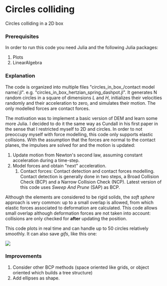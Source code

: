 # Circles colliding

Circles colliding in a 2D box

### Prerequisites

In order to run this code you need Julia and the following Julia packages:

1. Plots
2. LinearAlgebra

### Explanation

The code is organized into multiple files "circles_in_box_/contact model name/.jl". e.g. "circles_in_box_hertzian_spring_dashpot.jl". It generates N random circles in a square of dimensions _L_ and _H_, initializes their velocities randomly and their acceleration to zero, and simulates their motion. The only modelled forces are contact forces.

The motivation was to implement a basic version of DEM and learn some more Julia. I decided to do it the same way as Cundall in his first paper in the sense that I restricted myself to 2D and circles. In order to not preoccupy myself with force modelling, this code only supports elastic collisions. With the assumption that the forces are normal to the contact planes, the impulses are solved for and the motion is updated:
1. Update motion from Newton's second law, assuming constant acceleration during a time-step.
2. Model forces and obtain "next" acceleration.
    1. Contact forces: Contact detection and contact forces modelling. Contact detection is generally done in two steps, a Broad Collision Check (BCP) and a Narrow Collision Check (NCP). Latest version of this code uses _Sweep And Prune_ (SAP) as BCP.

Although the elements are considered to be rigid solids, the _soft sphere_ approach is very common: up to a small overlap is allowed, from which elastic forces associated to deformation are calculated. This code allows small overlap although deformation forces are not taken into account: collisions are only checked for **after** updating the position.

This code plots in real time and can handle up to 50 circles relatively smoothly. It can also save _gifs_, like this one:

![](30LinearSpringDashpot24fps.gif)

### Improvements
1. Consider other BCP methods (space oriented like grids, or object oriented which builds a tree structure)
2. Add ellipses as shape.
